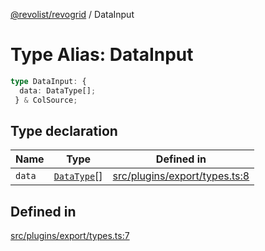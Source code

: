 [@revolist/revogrid](README.md) / DataInput

# Type Alias: DataInput

```ts
type DataInput: {
  data: DataType[];
 } & ColSource;
```

## Type declaration

| Name | Type | Defined in |
| ------ | ------ | ------ |
| `data` | [`DataType`](TypeAlias.DataType.md)[] | [src/plugins/export/types.ts:8](https://github.com/revolist/revogrid/blob/479ecce95b25b0761395add7477e34a6fe066174/src/plugins/export/types.ts#L8) |

## Defined in

[src/plugins/export/types.ts:7](https://github.com/revolist/revogrid/blob/479ecce95b25b0761395add7477e34a6fe066174/src/plugins/export/types.ts#L7)
